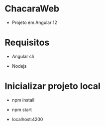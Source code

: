 # ChacaraWeb

- Projeto em Angular 12 

# Requisitos

- Angular cli

- Nodejs

# Inicializar projeto local

- npm install

- npm start

- localhost:4200